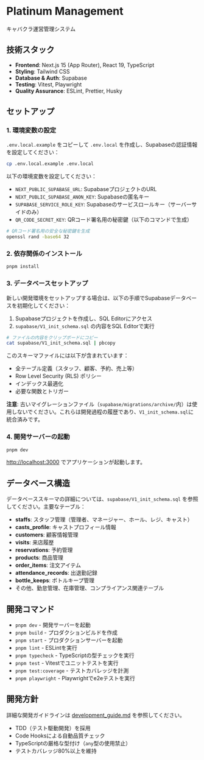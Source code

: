 # Platinum Management

キャバクラ運営管理システム

## 技術スタック

- **Frontend**: Next.js 15 (App Router), React 19, TypeScript
- **Styling**: Tailwind CSS
- **Database & Auth**: Supabase
- **Testing**: Vitest, Playwright
- **Quality Assurance**: ESLint, Prettier, Husky

## セットアップ

### 1. 環境変数の設定

`.env.local.example` をコピーして `.env.local` を作成し、Supabaseの認証情報を設定してください：

```bash
cp .env.local.example .env.local
```

以下の環境変数を設定してください：
- `NEXT_PUBLIC_SUPABASE_URL`: SupabaseプロジェクトのURL
- `NEXT_PUBLIC_SUPABASE_ANON_KEY`: Supabaseの匿名キー
- `SUPABASE_SERVICE_ROLE_KEY`: Supabaseのサービスロールキー（サーバーサイドのみ）
- `QR_CODE_SECRET_KEY`: QRコード署名用の秘密鍵（以下のコマンドで生成）

```bash
# QRコード署名用の安全な秘密鍵を生成
openssl rand -base64 32
```

### 2. 依存関係のインストール

```bash
pnpm install
```

### 3. データベースセットアップ

新しい開発環境をセットアップする場合は、以下の手順でSupabaseデータベースを初期化してください：

1. Supabaseプロジェクトを作成し、SQL Editorにアクセス
2. `supabase/V1_init_schema.sql` の内容をSQL Editorで実行

```bash
# ファイルの内容をクリップボードにコピー
cat supabase/V1_init_schema.sql | pbcopy
```

このスキーマファイルには以下が含まれています：
- 全テーブル定義（スタッフ、顧客、予約、売上等）
- Row Level Security (RLS) ポリシー
- インデックス最適化
- 必要な関数とトリガー

**注意**: 古いマイグレーションファイル（`supabase/migrations/archive/`内）は使用しないでください。これらは開発過程の履歴であり、`V1_init_schema.sql`に統合済みです。

### 4. 開発サーバーの起動

```bash
pnpm dev
```

[http://localhost:3000](http://localhost:3000) でアプリケーションが起動します。

## データベース構造

データベーススキーマの詳細については、`supabase/V1_init_schema.sql` を参照してください。主要なテーブル：

- **staffs**: スタッフ管理（管理者、マネージャー、ホール、レジ、キャスト）
- **casts_profile**: キャストプロフィール情報
- **customers**: 顧客情報管理
- **visits**: 来店履歴
- **reservations**: 予約管理
- **products**: 商品管理
- **order_items**: 注文アイテム
- **attendance_records**: 出退勤記録
- **bottle_keeps**: ボトルキープ管理
- その他、勤怠管理、在庫管理、コンプライアンス関連テーブル

## 開発コマンド

- `pnpm dev` - 開発サーバーを起動
- `pnpm build` - プロダクションビルドを作成
- `pnpm start` - プロダクションサーバーを起動
- `pnpm lint` - ESLintを実行
- `pnpm typecheck` - TypeScriptの型チェックを実行
- `pnpm test` - Vitestでユニットテストを実行
- `pnpm test:coverage` - テストカバレッジを計測
- `pnpm playwright` - Playwrightでe2eテストを実行

## 開発方針

詳細な開発ガイドラインは [development_guide.md](./development_guide.md) を参照してください。

- TDD（テスト駆動開発）を採用
- Code Hooksによる自動品質チェック
- TypeScriptの厳格な型付け（`any`型の使用禁止）
- テストカバレッジ80%以上を維持